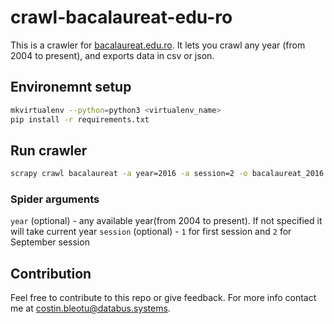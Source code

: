 # crawl-bacalaureat-edu-ro

This is a crawler for [bacalaureat.edu.ro](www.bacalaureat.edu.ro). It lets you crawl any year (from 2004 to present),
and exports data in csv or json.

## Environemnt setup
```bash
mkvirtualenv --python=python3 <virtualenv_name>
pip install -r requirements.txt
```

## Run crawler
```bash
scrapy crawl bacalaureat -a year=2016 -a session=2 -o bacalaureat_2016.csv
```

### Spider arguments
`year` (optional) - any available year(from 2004 to present). If not specified it will take current year
`session` (optional) - `1` for first session and `2` for September session


## Contribution
Feel free to contribute to this repo or give feedback. For more info contact me at [costin.bleotu@databus.systems](mailto:costin.bleotu@databus.systems).